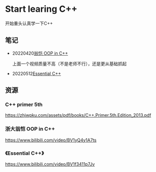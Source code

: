 # Start learing C++

开始重头认真学一下C++

## 笔记

- 20220420[翁恺 OOP in C++](./ZJU_CPP/Object-Oriented-Programming.md)

  上面一个视频质量不高（不是老师不行），还是更从基础抓起

- 20220512[Essential C++](./Essential_C++/Essential_C++.md)

## 资源

### C++ primer 5th

https://zhjwpku.com/assets/pdf/books/C++.Primer.5th.Edition_2013.pdf

### 浙大翁恺 OOP in C++

https://www.bilibili.com/video/BV1yQ4y1A7ts

### 《Essential C++》

https://www.bilibili.com/video/BV1f3411p7Jv